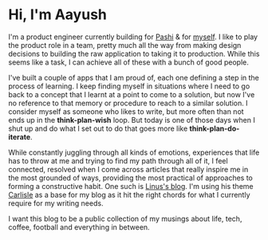 # Hi, I'm Aayush

I'm a product engineer currently building for [Pashi](https://pashi.com) & for [myself](https://github.com/palcodes). I like to play the product role in a team, pretty much all the way from making design decisions to building the raw application to taking it to production. While this seems like a task, I can achieve all of these with a bunch of good people.

I've built a couple of apps that I am proud of, each one defining a step in the process of learning. I keep finding myself in situations where I need to go back to a concept that I learnt at a point to come to a solution, but now I've no reference to that memory or procedure to reach to a similar solution. I consider myself as someone who likes to write, but more often than not ends up in the **think-plan-wish** loop. But today is one of those days when I shut up and do what I set out to do that goes more like **think-plan-do-iterate**.

While constantly juggling through all kinds of emotions, experiences that life has to throw at me and trying to find my path through all of it, I feel connected, resolved when I come across articles that really inspire me in the most grounded of ways, providing the most practical of approaches to forming a constructive habit. One such is [Linus's blog](https://thesephist.com). I'm using his theme [Carlisle](https://carlisle.thesephist.vercel.app) as a base for my blog as it hit the right chords for what I currently require for my writing needs.

I want this blog to be a public collection of my musings about life, tech, coffee, football and everything in between.
